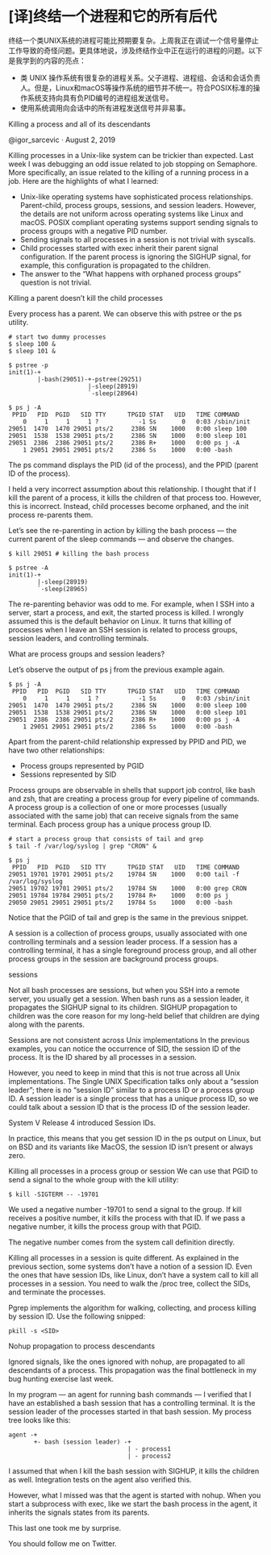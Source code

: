 # [译]终结一个进程和它的所有后代

终结一个类UNIX系统的进程可能比预期要复杂。上周我正在调试一个信号量停止工作导致的奇怪问题。更具体地说，涉及终结作业中正在运行的进程的问题。以下是我学到的内容的亮点：

- 类 UNIX 操作系统有很复杂的进程关系。父子进程、进程组、会话和会话负责人。但是，Linux和macOS等操作系统的细节并不统一。符合POSIX标准的操作系统支持向具有负PID编号的进程组发送信号。
- 使用系统调用向会话中的所有进程发送信号并非易事。


Killing a process and all of its descendants

@igor_sarcevic · August 2, 2019

Killing processes in a Unix-like system can be trickier than expected. Last week I was debugging an odd issue related to job stopping on Semaphore. More specifically, an issue related to the killing of a running process in a job. Here are the highlights of what I learned:

- Unix-like operating systems have sophisticated process relationships. Parent-child, process groups, sessions, and session leaders. However, the details are not uniform across operating systems like Linux and macOS. POSIX compliant operating systems support sending signals to process groups with a negative PID number.
- Sending signals to all processes in a session is not trivial with syscalls.
- Child processes started with exec inherit their parent signal configuration. If the parent process is ignoring the SIGHUP signal, for example, this configuration is propagated to the children.
- The answer to the “What happens with orphaned process groups” question is not trivial.

Killing a parent doesn’t kill the child processes

Every process has a parent. We can observe this with pstree or the ps utility.

```shell
# start two dummy processes
$ sleep 100 &
$ sleep 101 &

$ pstree -p
init(1)-+
        |-bash(29051)-+-pstree(29251)
                      |-sleep(28919)
                      `-sleep(28964)

$ ps j -A
 PPID   PID  PGID   SID TTY      TPGID STAT   UID   TIME COMMAND
    0     1     1     1 ?           -1 Ss       0   0:03 /sbin/init
29051  1470  1470 29051 pts/2     2386 SN    1000   0:00 sleep 100
29051  1538  1538 29051 pts/2     2386 SN    1000   0:00 sleep 101
29051  2386  2386 29051 pts/2     2386 R+    1000   0:00 ps j -A
    1 29051 29051 29051 pts/2     2386 Ss    1000   0:00 -bash
```

The ps command displays the PID (id of the process), and the PPID (parent ID of the process).

I held a very incorrect assumption about this relationship. I thought that if I kill the parent of a process, it kills the children of that process too. However, this is incorrect. Instead, child processes become orphaned, and the init process re-parents them.

Let’s see the re-parenting in action by killing the bash process — the current parent of the sleep commands — and observe the changes.

```shell
$ kill 29051 # killing the bash process

$ pstree -A
init(1)-+
        |-sleep(28919)
        `-sleep(28965)
```

The re-parenting behavior was odd to me. For example, when I SSH into a server, start a process, and exit, the started process is killed. I wrongly assumed this is the default behavior on Linux. It turns that killing of processes when I leave an SSH session is related to process groups, session leaders, and controlling terminals.

What are process groups and session leaders?

Let’s observe the output of ps j from the previous example again.

```shell
$ ps j -A
 PPID   PID  PGID   SID TTY      TPGID STAT   UID   TIME COMMAND
    0     1     1     1 ?           -1 Ss       0   0:03 /sbin/init
29051  1470  1470 29051 pts/2     2386 SN    1000   0:00 sleep 100
29051  1538  1538 29051 pts/2     2386 SN    1000   0:00 sleep 101
29051  2386  2386 29051 pts/2     2386 R+    1000   0:00 ps j -A
    1 29051 29051 29051 pts/2     2386 Ss    1000   0:00 -bash
```

Apart from the parent-child relationship expressed by PPID and PID, we have two other relationships:

- Process groups represented by PGID
- Sessions represented by SID

Process groups are observable in shells that support job control, like bash and zsh, that are creating a process group for every pipeline of commands. A process group is a collection of one or more processes (usually associated with the same job) that can receive signals from the same terminal. Each process group has a unique process group ID.

```shell
# start a process group that consists of tail and grep
$ tail -f /var/log/syslog | grep "CRON" &

$ ps j
 PPID   PID  PGID   SID TTY      TPGID STAT   UID   TIME COMMAND
29051 19701 19701 29051 pts/2    19784 SN    1000   0:00 tail -f /var/log/syslog
29051 19702 19701 29051 pts/2    19784 SN    1000   0:00 grep CRON
29051 19784 19784 29051 pts/2    19784 R+    1000   0:00 ps j
29050 29051 29051 29051 pts/2    19784 Ss    1000   0:00 -bash
```

Notice that the PGID of tail and grep is the same in the previous snippet.

A session is a collection of process groups, usually associated with one controlling terminals and a session leader process. If a session has a controlling terminal, it has a single foreground process group, and all other process groups in the session are background process groups.

sessions

Not all bash processes are sessions, but when you SSH into a remote server, you usually get a session. When bash runs as a session leader, it propagates the SIGHUP signal to its children. SIGHUP propagation to children was the core reason for my long-held belief that children are dying along with the parents.

Sessions are not consistent across Unix implementations
In the previous examples, you can notice the occurrence of SID, the session ID of the process. It is the ID shared by all processes in a session.

However, you need to keep in mind that this is not true across all Unix implementations. The Single UNIX Specification talks only about a “session leader”; there is no “session ID” similar to a process ID or a process group ID. A session leader is a single process that has a unique process ID, so we could talk about a session ID that is the process ID of the session leader.

System V Release 4 introduced Session IDs.

In practice, this means that you get session ID in the ps output on Linux, but on BSD and its variants like MacOS, the session ID isn’t present or always zero.

Killing all processes in a process group or session
We can use that PGID to send a signal to the whole group with the kill utility:

```shell
$ kill -SIGTERM -- -19701
```

We used a negative number -19701 to send a signal to the group. If kill receives a positive number, it kills the process with that ID. If we pass a negative number, it kills the process group with that PGID.

The negative number comes from the system call definition directly.

Killing all processes in a session is quite different. As explained in the previous section, some systems don’t have a notion of a session ID. Even the ones that have session IDs, like Linux, don’t have a system call to kill all processes in a session. You need to walk the /proc tree, collect the SIDs, and terminate the processes.

Pgrep implements the algorithm for walking, collecting, and process killing by session ID. Use the following snipped:

```shell
pkill -s <SID>
```

Nohup propagation to process descendants

Ignored signals, like the ones ignored with nohup, are propagated to all descendants of a process. This propagation was the final bottleneck in my bug hunting exercise last week.

In my program — an agent for running bash commands — I verified that I have an established a bash session that has a controlling terminal. It is the session leader of the processes started in that bash session. My process tree looks like this:

```shell
agent -+
       +- bash (session leader) -+
                                 | - process1
                                 | - process2
```

I assumed that when I kill the bash session with SIGHUP, it kills the children as well. Integration tests on the agent also verified this.

However, what I missed was that the agent is started with nohup. When you start a subprocess with exec, like we start the bash process in the agent, it inherits the signals states from its parents.

This last one took me by surprise.

  

 You should follow me on Twitter.
